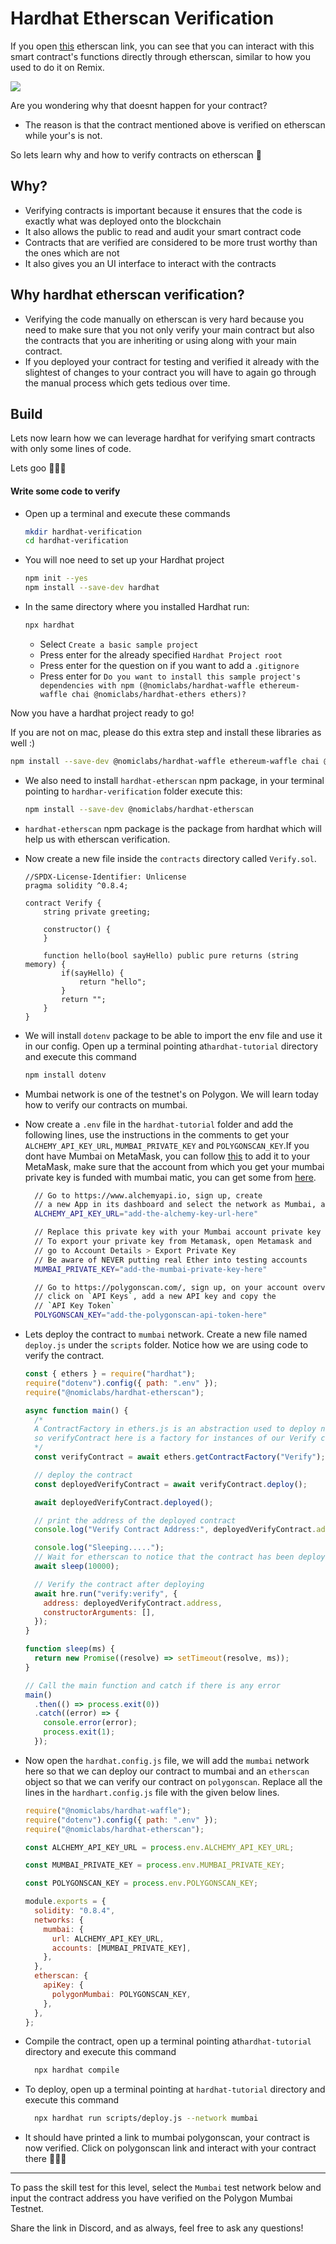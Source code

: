 # Hardhat Etherscan Verification

If you open [this](https://etherscan.io/address/0x7be8076f4ea4a4ad08075c2508e481d6c946d12b#writeContract) etherscan link, you can see that you can interact with this smart contract's functions directly through etherscan, similar to how you used to do it on Remix.

![](https://i.imgur.com/IiqNVYe.png)

Are you wondering why that doesnt happen for your contract?

- The reason is that the contract mentioned above is verified on etherscan while your's is not.

So lets learn why and how to verify contracts on etherscan 🚀

## Why?

- Verifying contracts is important because it ensures that the code is exactly what was deployed onto the blockchain
- It also allows the public to read and audit your smart contract code
- Contracts that are verified are considered to be more trust worthy than the ones which are not
- It also gives you an UI interface to interact with the contracts

## Why hardhat etherscan verification?

- Verifying the code manually on etherscan is very hard because you need to make sure that you not only verify your main contract but also the contracts that you are inheriting or using along with your main contract.
- If you deployed your contract for testing and verified it already with the slightest of changes to your contract you will have to again go through the manual process which gets tedious over time.

## Build

Lets now learn how we can leverage hardhat for verifying smart contracts with only some lines of code.

Lets goo 🚀🚀🚀

#### Write some code to verify
- Open up a terminal and execute these commands

    ```bash
    mkdir hardhat-verification
    cd hardhat-verification
    ```

- You will noe need to set up your Hardhat project

    ```bash
    npm init --yes
    npm install --save-dev hardhat
    ```

- In the same directory where you installed Hardhat run:

  ```bash
  npx hardhat
  ```

  - Select `Create a basic sample project`
  - Press enter for the already specified `Hardhat Project root`
  - Press enter for the question on if you want to add a `.gitignore`
  - Press enter for `Do you want to install this sample project's dependencies with npm (@nomiclabs/hardhat-waffle ethereum-waffle chai @nomiclabs/hardhat-ethers ethers)?`

Now you have a hardhat project ready to go!

If you are not on mac, please do this extra step and install these libraries as well :)

```bash
npm install --save-dev @nomiclabs/hardhat-waffle ethereum-waffle chai @nomiclabs/hardhat-ethers ethers
```

- We also need to install `hardhat-etherscan` npm package, in your terminal pointing to `hardhar-verification` folder execute this:

  ```bash
  npm install --save-dev @nomiclabs/hardhat-etherscan
  ```
- `hardhat-etherscan` npm package is the package from hardhat which will help us with etherscan verification.

- Now create a new file inside the `contracts` directory called `Verify.sol`.

  ```solidity
  //SPDX-License-Identifier: Unlicense
  pragma solidity ^0.8.4;

  contract Verify {
      string private greeting;

      constructor() {
      }

      function hello(bool sayHello) public pure returns (string memory) {
          if(sayHello) {
              return "hello";
          }
          return "";
      }
  }
  ```

- We will install `dotenv` package to be able to import the env file and use it in our config. Open up a terminal pointing at`hardhat-tutorial` directory and execute this command

  ```bash
  npm install dotenv
  ```

- Mumbai network is one of the testnet's on Polygon. We will learn today how to verify our contracts on mumbai.
- Now create a `.env` file in the `hardhat-tutorial` folder and add the following lines, use the instructions in the comments to get your `ALCHEMY_API_KEY_URL`, `MUMBAI_PRIVATE_KEY` and `POLYGONSCAN_KEY`.If you dont have Mumbai on MetaMask, you can follow [this](https://portal.thirdweb.com/guides/get-matic-on-polygon-mumbai-testnet-faucet) to add it to your MetaMask, make sure that the account from which you get your mumbai private key is funded with mumbai matic, you can get some from [here](https://faucet.polygon.technology/).

  ```bash
    // Go to https://www.alchemyapi.io, sign up, create
    // a new App in its dashboard and select the network as Mumbai, and replace "add-the-alchemy-key-url-here" with its key url
    ALCHEMY_API_KEY_URL="add-the-alchemy-key-url-here"

    // Replace this private key with your Mumbai account private key
    // To export your private key from Metamask, open Metamask and
    // go to Account Details > Export Private Key
    // Be aware of NEVER putting real Ether into testing accounts
    MUMBAI_PRIVATE_KEY="add-the-mumbai-private-key-here"

    // Go to https://polygonscan.com/, sign up, on your account overview page,
    // click on `API Keys`, add a new API key and copy the
    // `API Key Token`
    POLYGONSCAN_KEY="add-the-polygonscan-api-token-here"
  ```

- Lets deploy the contract to `mumbai` network. Create a new file named `deploy.js` under the `scripts` folder. Notice how we are using code to verify the contract.

  ```javascript
  const { ethers } = require("hardhat");
  require("dotenv").config({ path: ".env" });
  require("@nomiclabs/hardhat-etherscan");

  async function main() {
    /*
    A ContractFactory in ethers.js is an abstraction used to deploy new smart contracts,
    so verifyContract here is a factory for instances of our Verify contract.
    */
    const verifyContract = await ethers.getContractFactory("Verify");

    // deploy the contract
    const deployedVerifyContract = await verifyContract.deploy();

    await deployedVerifyContract.deployed();

    // print the address of the deployed contract
    console.log("Verify Contract Address:", deployedVerifyContract.address);

    console.log("Sleeping.....");
    // Wait for etherscan to notice that the contract has been deployed
    await sleep(10000);

    // Verify the contract after deploying
    await hre.run("verify:verify", {
      address: deployedVerifyContract.address,
      constructorArguments: [],
    });
  }

  function sleep(ms) {
    return new Promise((resolve) => setTimeout(resolve, ms));
  }

  // Call the main function and catch if there is any error
  main()
    .then(() => process.exit(0))
    .catch((error) => {
      console.error(error);
      process.exit(1);
    });
  ```

- Now open the `hardhat.config.js` file, we will add the `mumbai` network here so that we can deploy our contract to mumbai and an `etherscan` object so that we can verify our contract on `polygonscan`. Replace all the lines in the `hardhart.config.js` file with the given below lines.

  ```javascript
  require("@nomiclabs/hardhat-waffle");
  require("dotenv").config({ path: ".env" });
  require("@nomiclabs/hardhat-etherscan");

  const ALCHEMY_API_KEY_URL = process.env.ALCHEMY_API_KEY_URL;

  const MUMBAI_PRIVATE_KEY = process.env.MUMBAI_PRIVATE_KEY;

  const POLYGONSCAN_KEY = process.env.POLYGONSCAN_KEY;

  module.exports = {
    solidity: "0.8.4",
    networks: {
      mumbai: {
        url: ALCHEMY_API_KEY_URL,
        accounts: [MUMBAI_PRIVATE_KEY],
      },
    },
    etherscan: {
      apiKey: {
        polygonMumbai: POLYGONSCAN_KEY,
      },
    },
  };
  ```

- Compile the contract, open up a terminal pointing at`hardhat-tutorial` directory and execute this command

  ```bash
    npx hardhat compile
  ```

- To deploy, open up a terminal pointing at `hardhat-tutorial` directory and execute this command

  ```bash
    npx hardhat run scripts/deploy.js --network mumbai
  ```

- It should have printed a link to mumbai polygonscan, your contract is now verified. Click on polygonscan link and interact with your contract there 🚀🚀🚀

---

To pass the skill test for this level, select the `Mumbai` test network below and input the contract address you have verified on the Polygon Mumbai Testnet. 

Share the link in Discord, and as always, feel free to ask any questions!
